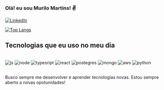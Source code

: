 ### Olá! eu sou Murilo Martins! ✌️

[![LinkedIn](https://img.shields.io/badge/LinkedIn-0077B5?style=for-the-badge&logo=linkedin&logoColor=white)](https://www.linkedin.com/in/murilolmartins/)

[![Top Langs](https://github-readme-stats.vercel.app/api/top-langs/?username=murilolmartins&size_weight=0.5&count_weight=0.5)](https://github.com/anuraghazra/github-readme-stats)

## Tecnologias que eu uso no meu dia

<div style="display: inline_block;"><br/>
<img align="center" alt="js" src="https://img.shields.io/badge/JavaScript-F7DF1E?style=for-the-badge&logo=javascript&logoColor=black"/>
<img align="center" alt="node" src="https://img.shields.io/badge/Node.js-43853D?style=for-the-badge&logo=node.js&logoColor=white"/>
<img align="center" alt="typesript" src="https://img.shields.io/badge/TypeScript-007ACC?style=for-the-badge&logo=typescript&logoColor=white"/>
<img align="center" alt="react" src="https://img.shields.io/badge/React-20232A?style=for-the-badge&logo=react&logoColor=61DAFB"/>
<img align="center" alt="postegres" src="https://img.shields.io/badge/PostgreSQL-316192?style=for-the-badge&logo=postgresql&logoColor=white"/>
<img align="center" alt="mongo" src="https://img.shields.io/badge/MongoDB-4EA94B?style=for-the-badge&logo=mongodb&logoColor=white"/>
<img align="center" alt="aws" src="https://img.shields.io/badge/Amazon_AWS-232F3E?style=for-the-badge&logo=amazon-aws&logoColor=white"/>
<img align="center" alt="python" src="https://img.shields.io/badge/Python-14354C?style=for-the-badge&logo=python&logoColor=white"/>

</div>
<br/>

Busco sempre me desenvolver e aprender tecnologias novas. Estou sempre aberto a novas opotunidades!
